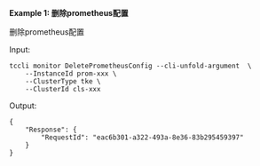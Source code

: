 **Example 1: 删除prometheus配置**

删除prometheus配置

Input: 

```
tccli monitor DeletePrometheusConfig --cli-unfold-argument  \
    --InstanceId prom-xxx \
    --ClusterType tke \
    --ClusterId cls-xxx
```

Output: 
```
{
    "Response": {
        "RequestId": "eac6b301-a322-493a-8e36-83b295459397"
    }
}
```

